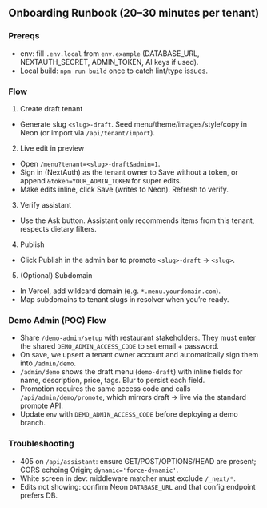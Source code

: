 ## Onboarding Runbook (20–30 minutes per tenant)

### Prereqs
- env: fill `.env.local` from `env.example` (DATABASE_URL, NEXTAUTH_SECRET, ADMIN_TOKEN, AI keys if used).
- Local build: `npm run build` once to catch lint/type issues.

### Flow
1) Create draft tenant
- Generate slug `<slug>-draft`. Seed menu/theme/images/style/copy in Neon (or import via `/api/tenant/import`).

2) Live edit in preview
- Open `/menu?tenant=<slug>-draft&admin=1`.
- Sign in (NextAuth) as the tenant owner to Save without a token, or append `&token=YOUR_ADMIN_TOKEN` for super edits.
- Make edits inline, click Save (writes to Neon). Refresh to verify.

3) Verify assistant
- Use the Ask button. Assistant only recommends items from this tenant, respects dietary filters.

4) Publish
- Click Publish in the admin bar to promote `<slug>-draft` → `<slug>`.

5) (Optional) Subdomain
- In Vercel, add wildcard domain (e.g. `*.menu.yourdomain.com`).
- Map subdomains to tenant slugs in resolver when you’re ready.

### Demo Admin (POC) Flow
- Share `/demo-admin/setup` with restaurant stakeholders. They must enter the shared `DEMO_ADMIN_ACCESS_CODE` to set email + password.
- On save, we upsert a tenant owner account and automatically sign them into `/admin/demo`.
- `/admin/demo` shows the draft menu (`demo-draft`) with inline fields for name, description, price, tags. Blur to persist each field.
- Promotion requires the same access code and calls `/api/admin/demo/promote`, which mirrors draft → live via the standard promote API.
- Update `env` with `DEMO_ADMIN_ACCESS_CODE` before deploying a demo branch.

### Troubleshooting
- 405 on `/api/assistant`: ensure GET/POST/OPTIONS/HEAD are present; CORS echoing Origin; `dynamic='force-dynamic'`.
- White screen in dev: middleware matcher must exclude `/_next/*`.
- Edits not showing: confirm Neon `DATABASE_URL` and that config endpoint prefers DB.


